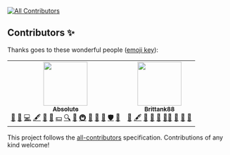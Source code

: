 <!-- ALL-CONTRIBUTORS-BADGE:START - Do not remove or modify this section -->
[![All Contributors](https://img.shields.io/badge/all_contributors-2-orange.svg?style=flat-square)](#contributors-)
<!-- ALL-CONTRIBUTORS-BADGE:END -->

## Contributors ✨

Thanks goes to these wonderful people ([emoji key](https://allcontributors.org/docs/en/emoji-key)):

<!-- ALL-CONTRIBUTORS-LIST:START - Do not remove or modify this section -->
<!-- prettier-ignore-start -->
<!-- markdownlint-disable -->
<table>
  <tr>
    <td align="center"><a href="https://absolllute.com/"><img src="https://avatars.githubusercontent.com/u/20018119?v=4?s=100" width="100px;" alt=""/><br /><sub><b>Absolute</b></sub></a><br /><a href="https://github.com/absoIute/Mega-Hack-Pro-Future/issues?q=author%3AabsoIute" title="Bug reports">🐛</a> <a href="#business-absoIute" title="Business development">💼</a> <a href="https://github.com/absoIute/Mega-Hack-Pro-Future/commits?author=absoIute" title="Code">💻</a> <a href="#content-absoIute" title="Content">🖋</a> <a href="https://github.com/absoIute/Mega-Hack-Pro-Future/commits?author=absoIute" title="Documentation">📖</a> <a href="#design-absoIute" title="Design">🎨</a> <a href="#financial-absoIute" title="Financial">💵</a> <a href="#fundingFinding-absoIute" title="Funding Finding">🔍</a> <a href="#ideas-absoIute" title="Ideas, Planning, & Feedback">🤔</a> <a href="#infra-absoIute" title="Infrastructure (Hosting, Build-Tools, etc)">🚇</a> <a href="#maintenance-absoIute" title="Maintenance">🚧</a> <a href="#projectManagement-absoIute" title="Project Management">📆</a> <a href="#question-absoIute" title="Answering Questions">💬</a> <a href="#security-absoIute" title="Security">🛡️</a> <a href="https://github.com/absoIute/Mega-Hack-Pro-Future/pulls?q=is%3Apr+reviewed-by%3AabsoIute" title="Reviewed Pull Requests">👀</a></td>
    <td align="center"><a href="https://github.com/Brittank88"><img src="https://avatars.githubusercontent.com/u/24266948?v=4?s=100" width="100px;" alt=""/><br /><sub><b>Brittank88</b></sub></a><br /><a href="https://github.com/absoIute/Mega-Hack-Pro-Future/issues?q=author%3ABrittank88" title="Bug reports">🐛</a> <a href="#content-Brittank88" title="Content">🖋</a> <a href="https://github.com/absoIute/Mega-Hack-Pro-Future/commits?author=Brittank88" title="Documentation">📖</a> <a href="#ideas-Brittank88" title="Ideas, Planning, & Feedback">🤔</a> <a href="#maintenance-Brittank88" title="Maintenance">🚧</a> <a href="#mentoring-Brittank88" title="Mentoring">🧑‍🏫</a> <a href="#projectManagement-Brittank88" title="Project Management">📆</a> <a href="#question-Brittank88" title="Answering Questions">💬</a> <a href="https://github.com/absoIute/Mega-Hack-Pro-Future/pulls?q=is%3Apr+reviewed-by%3ABrittank88" title="Reviewed Pull Requests">👀</a></td>
  </tr>
</table>

<!-- markdownlint-restore -->
<!-- prettier-ignore-end -->

<!-- ALL-CONTRIBUTORS-LIST:END -->

This project follows the [all-contributors](https://github.com/all-contributors/all-contributors) specification. Contributions of any kind welcome!
